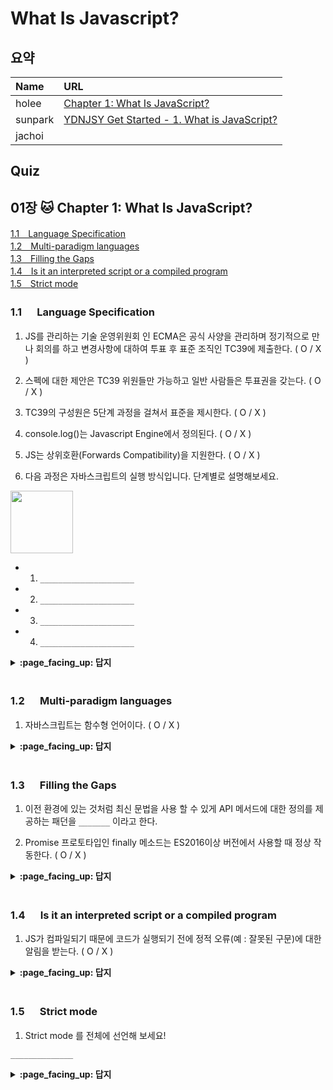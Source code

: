 # What Is Javascript?

## 요약
| Name | URL | 
|:---|:---|
| holee | [Chapter 1: What Is JavaScript?](https://github.com/hochan222/Everything-in-JavaScript/wiki/Chapter-1:-What-Is-JavaScript%3F) |
| sunpark | [YDNJSY Get Started - 1. What is JavaScript?](https://velog.io/@cos/YDNJSY-Get-Started-What-is-JavaScript) |
| jachoi |  |

## Quiz

## 01장 :cat: Chapter 1: What Is JavaScript?

[1.1　Language Specification](#11---Language-Specification)<br>
[1.2　Multi-paradigm languages](#12---Multi-paradigm-languages)<br>
[1.3　Filling the Gaps](#13---Filling-the-Gaps)<br>
[1.4　Is it an interpreted script or a compiled program](#14---is-it-an-interpreted-script-or-a-compiled-program)<br>
[1.5　Strict mode](#15---Strict-mode)<br>

### 1.1 　  Language Specification

1. JS를 관리하는 기술 운영위원회 인 ECMA은 공식 사양을 관리하며 정기적으로 만나 회의를 하고 변경사항에 대하여 투표 후 표준 조직인 TC39에 제출한다. ( O / X )

2. 스펙에 대한 제안은 TC39 위원들만 가능하고 일반 사람들은 투표권을 갖는다. ( O / X )  

3. TC39의 구성원은 5단계 과정을 걸쳐서 표준을 제시한다. ( O / X )

4. console.log()는 Javascript Engine에서 정의된다. ( O / X )

5. JS는 상위호환(Forwards Compatibility)을 지원한다. ( O / X )

6. 다음 과정은 자바스크립트의 실행 방식입니다. 단계별로 설명해보세요.

<img src="https://user-images.githubusercontent.com/22424891/97806073-25874f80-1c9d-11eb-96c2-8ff82ca62501.png" height="100px" />

- 1. ```_____________________```
- 2. ```_____________________```
- 3. ```_____________________```
- 4. ```_____________________```

<details>
<summary> <b> :page_facing_up: 답지 </b>  </summary>
<div markdown="1">


1. JS를 관리하는 기술 운영위원회 인 ECMA은 공식 사양을 관리하며 정기적으로 만나 회의를 하고 변경사항에 대하여 투표 후 표준 조직인 TC39에 제출한다. ( O / **X** )

   > JS를 관리하는 기술 운영위원회 인 TC39은 공식 사양을 관리하며 정기적으로 만나 회의를 하고 변경사항에 대하여 투표 후 표준 조직인 ECMA에 제출한다. **p.4**

2. 스펙에 대한 제안은 TC39 위원들만 가능하고 일반 사람들은 투표권을 갖는다. ( O / **X** )

    > You have to get a TC39 member to champion a proposal for it to be considered “Stage 0” officially. **p.5**

3. TC39의 구성원은 3단계 과정을 걸쳐서 표준을 제시한다. ( **O** / X )

    > All TC39 proposals progress through a five-stage process— of course, since we’re programmers, it’s 0-based!—Stage 0 through Stage  **p.5**

4. console.log()는 Javascript Engine이 아닌 Web API나 Node.js에서 정의된다. ( O / **X** )

    > Another common example is console.log(..) (and all the other console.* methods!). These are not specified in JS, but because of their universal utility are defined by pretty much every JS environment, according to a roughly agreed consensus. **p.9**

5. JS는 상위호환(Forwards Compatibility)을 지원한다. ( O / **X** )

    > JS는 하위호환(Backwards Compatibility)를 지원하지만, 상위호환(Forwards Compatibility)를 지원하지 않습니다. **p.13**

    > 하위호환이란 이전 버젼에 구현된 스펙들에 대해 다음 버젼에서도 정상 작동된다는 것을 보장한다는 것이고, 상위호환은 새로운 버젼에 들어간 스펙을 사용한 코드를 이전버젼으로 돌려도 에러 없이 돌아간다는 것이다.

6. 다음 과정은 자바스크립트의 실행 방식입니다. 단계별로 설명해보세요.

<img src="https://user-images.githubusercontent.com/22424891/97806073-25874f80-1c9d-11eb-96c2-8ff82ca62501.png" height="100px" />

- 1. ```프로그램이 개발자의 편집기를 떠난 후에는 Babel에 의해 변환되고 Webpack에 의해 압축 된 다음 JS 엔진에 매우 다른 형태로 전달된다.```
- 2. ```JS 엔진은 코드를 AST로 구문 분석한다.```
- 3. ```그런 다음 엔진은 해당 AST를 일종의 바이트로 변환한다. 이진 중간 표현(IR)인 코드는 최적화 JIT(Just-In-Time) 컴파일러에 의해 더욱 세분화/변환된다.```
- 4. ```마지막으로 JS VM이 프로그램을 실행한다.```

    > **p.24**
    
</div>
</details>
<br>

### 1.2 　  Multi-paradigm languages

1. 자바스크립트는 함수형 언어이다. ( O / X )

<details>
<summary> <b> :page_facing_up: 답지 </b>  </summary>
<div markdown="1">

1. 자바스크립트는 함수형 언어이다. ( O / **X** )

    > JavaScript is most definitely a multi-paradigm language. **p.12**

</div>
</details>
<br>

### 1.3 　  Filling the Gaps

1. 이전 환경에 있는 것처럼 최신 문법을 사용 할 수 있게 API 메서드에 대한 정의를 제공하는 패던을 ```_______``` 이라고 한다.

2. Promise 프로토타입인 finally 메소드는 ES2016이상 버전에서 사용할 때 정상 작동한다. ( O / X )

<details>
<summary> <b> :page_facing_up: 답지 </b>  </summary>
<div markdown="1">

1. 이전 환경에 있는 것처럼 최신 문법을 사용 할 수 있게 API 메서드에 대한 정의를 제공하는 패던을 ```_______``` 이라고 한다.

    > This pattern is called a polyfill (aka “shim”). **p.18**

2. Promise 프로토타입인 finally 메소드는 ES2016이상 버전에서 사용할 때 정상 작동한다. ( O / **X** )

    > If this code were used in a pre- ES2019 environment, the finally(..) method would not exist, and an error would occur. **p.18**

</div>
</details>
<br>

### 1.4 　  Is it an interpreted script or a compiled program

1. JS가 컴파일되기 때문에 코드가 실행되기 전에 정적 오류(예 : 잘못된 구문)에 대한 알림을 받는다. ( O / X )

<details>
<summary> <b> :page_facing_up: 답지 </b>  </summary>
<div markdown="1">

2. JS가 컴파일되기 때문에 코드가 실행되기 전에 정적 오류(예 : 잘못된 구문)에 대한 알림을 받는다. ( **O** / X )

    > And again, the reason that matters is, since JS is compiled, we are informed of static errors (such as malformed syntax) before our code is executed.  **p.25**

</div>
</details>
<br>

### 1.5 　  Strict mode

1. Strict mode 를 전체에 선언해 보세요!

```______________```

<details>
<summary> <b> :page_facing_up: 답지 </b>  </summary>
<div markdown="1">

1. Strict mode 를 전체에 선언해 보세요!

```"use strict";```

    > ```"use strict";``` **p.28**

</div>
</details>
<br>